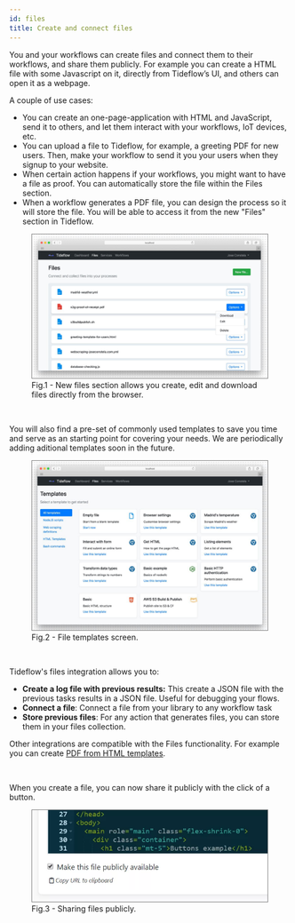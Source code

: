 ```yaml
---
id: files
title: Create and connect files
---
```


You and your workflows can create files and connect them to their workflows, 
and share them publicly. For example you can create a HTML file with some
Javascript on it, directly from Tideflow’s UI, and others can open it as a
webpage.

A couple of use cases:

- You can create an one-page-application with HTML and JavaScript, send it to
others, and let them interact with your workflows, IoT devices, etc.
- You can upload a file to Tideflow, for example, a greeting PDF for new users.
Then, make your workflow to send it you your users when they signup to your
website.
- When certain action happens if your workflows, you might want to have a file
as proof. You can automatically store the file within the Files section.
- When a workflow generates a PDF file, you can design the process so it will
store the file. You will be able to access it from the new "Files" section in
Tideflow.

<figure>
  <img src="/img/files_section.jpg" 
    style="border:1px solid gray;" />
  <figcaption>Fig.1 - New files section allows you create, edit and download files directly from the browser.</figcaption>
</figure>

<br>

You will also find a pre-set of commonly used templates to save you time and
serve as an starting point for covering your needs. We are periodically adding
aditional templates soon in the future.

<figure>
  <img src="/img/files_template_section.jpg"
    style="border:1px solid gray;" />
  <figcaption>Fig.2 - File templates screen.</figcaption>
</figure>

<br>

Tideflow's files integration allows you to:

- **Create a log file with previous results:** This create a JSON file with the
previous tasks results in a JSON file. Useful for debugging your flows.
- **Connect a file**: Connect a file from your library to any workflow task
- **Store previous files**: For any action that generates files, you can store
them in your files collection.

Other integrations are compatible with the Files functionality. For example you
can create [PDF from HTML templates](/docs/services-pdf).

<br>

When you create a file, you can now share it publicly with the click of a button.

<figure>
  <img src="/img/share-files-publicly.webp"
    style="border:1px solid gray;" />
  <figcaption>Fig.3 - Sharing files publicly.</figcaption>
</figure>
